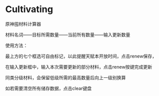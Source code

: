 # Cultivating
原神囤材料计算器

材料名词——目标所需数量——当前所有数量——输入更新数量



使用方法：

最上方的七个框选可自由标记，以此提醒天赋本开放时间，点击renew保存，

在输入更新框中，输入本次需要更新的部分材料，点击renew按键完成更新

同类分级材料，会保留低级所需的最高数量后向上一级别换算

如若需要清空所有储存数据，点击clear键盘
